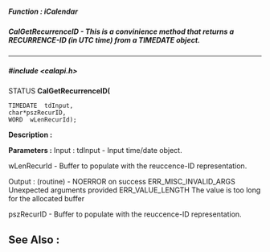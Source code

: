 ##### Function : iCalendar
##### CalGetRecurrenceID - This is a convinience method that returns a RECURRENCE-ID (in UTC time) from a TIMEDATE object.
---
##### #include <calapi.h>
STATUS **CalGetRecurrenceID(**

	TIMEDATE  tdInput,
	char*pszRecurID,
	WORD  wLenRecurId);
**Description :**

**Parameters :**
Input :
tdInput  -  Input time/date object.

wLenRecurId  -  Buffer to populate with the reuccence-ID representation.

Output :
(routine)  -  NOERROR on success
ERR_MISC_INVALID_ARGS		Unexpected arguments provided
ERR_VALUE_LENGTH			The value is too long for the allocated buffer


pszRecurID  -  Buffer to populate with the reuccence-ID representation.

**See Also :**
[](D:/md_files/.md)
---
